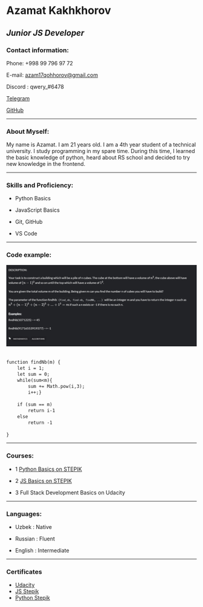 # **Azamat Kakhkhorov**

## _Junior JS Developer_    

### Contact information:

Phone: +998 99 796 97 72

E-mail: azam17qohhorov@gmail.com

Discord : qwery_#6478

[Telegram](https://t.me/qwery_17)

[GitHub](https://github.com/azaqwery17)

*****************************
### About Myself:

My name is Azamat. I am 21 years old. I am a 4th year student 
of a technical university. I study programming in my spare 
time. During this time, I learned the basic knowledge of python, 
heard about RS school and decided to try new knowledge in the frontend.

*****************************
### Skills and Proficiency:

* Python Basics

* JavaScript Basics

* Git, GitHub

* VS Code

*****************************
### Code example:

![Task](img\task.png)

```

function findNb(m) {
    let i = 1;
    let sum = 0;
    while(sum<m){
        sum += Math.pow(i,3);
        i++;}

    if (sum == m)
        return i-1
    else
        return -1
    
}
```

*****************************
### Courses:
    
* 1 [Python Basics on STEPIK](https://stepik.org/course/58852/)

* 2 [JS Basics on STEPIK](https://stepik.org/course/2223)

* 3 Full Stack Development Basics on Udacity

*****************************
### Languages:

* Uzbek : Native

* Russian : Fluent

* English : Intermediate

*****************************
### Certificates

* [Udacity](https://s3-us-west-2.amazonaws.com/udacity-printer/production/certificates/4d86c0d5-9a8b-4638-a223-446f6fda8594.pdf)
* [JS Stepik](https://stepik.org/cert/1438206)
* [Python Stepik](https://stepik.org/cert/1065662)